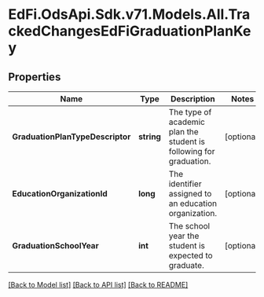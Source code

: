 # EdFi.OdsApi.Sdk.v71.Models.All.TrackedChangesEdFiGraduationPlanKey

## Properties

Name | Type | Description | Notes
------------ | ------------- | ------------- | -------------
**GraduationPlanTypeDescriptor** | **string** | The type of academic plan the student is following for graduation. | [optional] 
**EducationOrganizationId** | **long** | The identifier assigned to an education organization. | [optional] 
**GraduationSchoolYear** | **int** | The school year the student is expected to graduate. | [optional] 

[[Back to Model list]](../../README.md#documentation-for-models) [[Back to API list]](../../README.md#documentation-for-api-endpoints) [[Back to README]](../../README.md)

